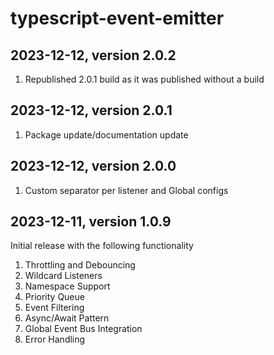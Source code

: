 # typescript-event-emitter

## 2023-12-12, version 2.0.2

1. Republished 2.0.1 build as it was published without a build

## 2023-12-12, version 2.0.1

1. Package update/documentation update

## 2023-12-12, version 2.0.0

1. Custom separator per listener and Global configs

## 2023-12-11, version 1.0.9

Initial release with the following functionality

1. Throttling and Debouncing
2. Wildcard Listeners
3. Namespace Support
4. Priority Queue
5. Event Filtering
6. Async/Await Pattern
7. Global Event Bus Integration
8. Error Handling
